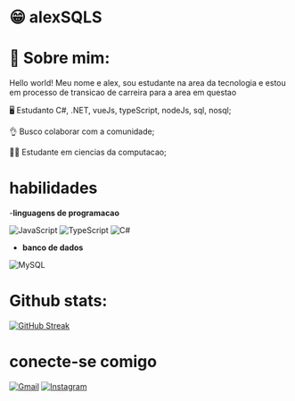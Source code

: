 # 😁 alexSQLS

# 🧙 Sobre mim:
Hello world! Meu nome e alex, sou estudante na area da tecnologia e estou em processo de transicao de carreira para a area em questao

🖥️ Estudanto C#, .NET, vueJs, typeScript, nodeJs, sql, nosql;

👌 Busco colaborar com a comunidade;

🧑‍🎓 Estudante em ciencias da computacao;

# habilidades
-**linguagens de programacao**

![JavaScript](https://img.shields.io/badge/JavaScript-F7DF1E?style=for-the-badge&logo=javascript&logoColor=black) ![TypeScript](https://img.shields.io/badge/TypeScript-007ACC?style=for-the-badge&logo=typescript&logoColor=white) ![C#](https://img.shields.io/badge/C%23-239120?style=for-the-badge&logo=c-sharp&logoColor=white)

- **banco de dados**

![MySQL](https://img.shields.io/badge/MySQL-00000F?style=for-the-badge&logo=mysql&logoColor=white)

# Github stats:
[![GitHub Streak](https://streak-stats.demolab.com/?user=alexSQLS)](https://git.io/streak-stats)

# conecte-se comigo
[![Gmail](https://img.shields.io/badge/Gmail-333333?style=for-the-badge&logo=gmail&logoColor=red)](mailto:alexsiqueirals00@gmail.com) [![Instagram](https://img.shields.io/badge/-Instagram-%23E4405F?style=for-the-badge&logo=instagram&logoColor=white)](https://www.instagram.com/alex.s.q.l/)

